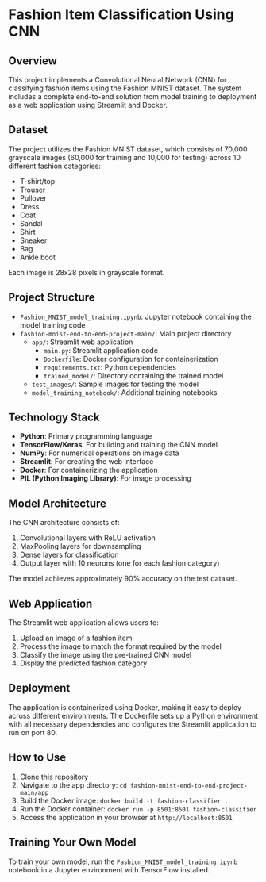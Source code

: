 # Fashion Item Classification Using CNN

## Overview
This project implements a Convolutional Neural Network (CNN) for classifying fashion items using the Fashion MNIST dataset. The system includes a complete end-to-end solution from model training to deployment as a web application using Streamlit and Docker.

## Dataset
The project utilizes the Fashion MNIST dataset, which consists of 70,000 grayscale images (60,000 for training and 10,000 for testing) across 10 different fashion categories:
- T-shirt/top
- Trouser
- Pullover
- Dress
- Coat
- Sandal
- Shirt
- Sneaker
- Bag
- Ankle boot

Each image is 28x28 pixels in grayscale format.

## Project Structure
- `Fashion_MNIST_model_training.ipynb`: Jupyter notebook containing the model training code
- `fashion-mnist-end-to-end-project-main/`: Main project directory
  - `app/`: Streamlit web application
    - `main.py`: Streamlit application code
    - `Dockerfile`: Docker configuration for containerization
    - `requirements.txt`: Python dependencies
    - `trained_model/`: Directory containing the trained model
  - `test_images/`: Sample images for testing the model
  - `model_training_notebook/`: Additional training notebooks

## Technology Stack
- **Python**: Primary programming language
- **TensorFlow/Keras**: For building and training the CNN model
- **NumPy**: For numerical operations on image data
- **Streamlit**: For creating the web interface
- **Docker**: For containerizing the application
- **PIL (Python Imaging Library)**: For image processing

## Model Architecture
The CNN architecture consists of:
1. Convolutional layers with ReLU activation
2. MaxPooling layers for downsampling
3. Dense layers for classification
4. Output layer with 10 neurons (one for each fashion category)

The model achieves approximately 90% accuracy on the test dataset.

## Web Application
The Streamlit web application allows users to:
1. Upload an image of a fashion item
2. Process the image to match the format required by the model
3. Classify the image using the pre-trained CNN model
4. Display the predicted fashion category

## Deployment
The application is containerized using Docker, making it easy to deploy across different environments. The Dockerfile sets up a Python environment with all necessary dependencies and configures the Streamlit application to run on port 80.

## How to Use
1. Clone this repository
2. Navigate to the app directory: `cd fashion-mnist-end-to-end-project-main/app`
3. Build the Docker image: `docker build -t fashion-classifier .`
4. Run the Docker container: `docker run -p 8501:8501 fashion-classifier`
5. Access the application in your browser at `http://localhost:8501`

## Training Your Own Model
To train your own model, run the `Fashion_MNIST_model_training.ipynb` notebook in a Jupyter environment with TensorFlow installed. 